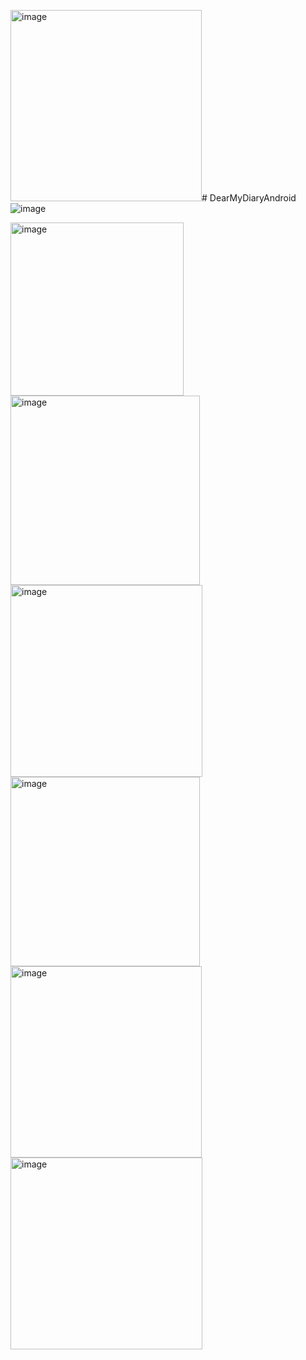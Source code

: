 <img width="306" alt="image" src="https://github.com/sonyuyoung/DearMyDiaryAndroid/assets/139303925/080206bb-f77f-4aac-b55f-cd7891c98794"># DearMyDiaryAndroid
![image](https://github.com/sonyuyoung/DearMyDiaryAndroid/assets/139303925/f9578823-1d8e-45e1-81fb-9c20dd539e01)

<img width="277" alt="image" src="https://github.com/sonyuyoung/DearMyDiaryAndroid/assets/139303925/0bbae73c-d626-4812-91b9-1fefacd20407">
<img width="303" alt="image" src="https://github.com/sonyuyoung/DearMyDiaryAndroid/assets/139303925/8680f479-02ba-4a7c-90db-bdf1324cccc8">
<img width="307" alt="image" src="https://github.com/sonyuyoung/DearMyDiaryAndroid/assets/139303925/734ad220-57f1-4be1-ac71-4bd80f5ea95e">


<img width="303" alt="image" src="https://github.com/sonyuyoung/DearMyDiaryAndroid/assets/139303925/ed8a0148-e1b2-4c12-96e3-7cbc82ca874e">


<img width="306" alt="image" src="https://github.com/sonyuyoung/DearMyDiaryAndroid/assets/139303925/f16aab4b-d128-45fc-af9a-576a73c6b2c5">


<img width="307" alt="image" src="https://github.com/sonyuyoung/DearMyDiaryAndroid/assets/139303925/0c10d7ac-820f-4364-b103-cf5be73344d2">
